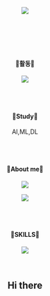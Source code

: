<!--글짜 가운데 정렬 -->
<div align="center"> 
 
<!-- 배너 -->
<a href="https://github.com/Jangorithm"><img src="https://capsule-render.vercel.app/api?type=waving&color=00FFFF&height=200&section=footer&text=Jangorithm%20Github&fontSize=60"/></a>

<!--띄어쓰기-->
<br/><br/>
<br/><br/>
 
<!--활동 로고 -->
 #### 🌊활동🌊
 <a href=" https://jugahy.github.io/"><img src="https://img.shields.io/badge/eyears blog-99CCFF?style=for-the-badge&logo=&logoColor=white"/></a> 

<br/><br/>
 
<!--스터디 로고 -->
#### 📖Study📖
AI,ML,DL
 
 
 <br/><br/>

 
#### 📰About me📰
<!-- 어바웃 미 로고  -->
<!-- 인스타그램 로고 링크  --> <a href="https://www.instagram.com/jangho_9/"><img src="https://img.shields.io/badge/Instagram-33CCFF?style=for-the-badge&logo=Instagram&logoColor=white"/></a> 
<!-- Gmail 로고 링크 --> 
<a href="cjh617000@gmail.com"><img src="https://img.shields.io/badge/Gmail-CC66FF?style=for-the-badge&logo=gmail&logoColor=white"/></a> 


<br/>

<br/>
<!-- 스킬 로고 -->
 
#### 🧰SKILLS🧰

<!-- 파이썬 로고 링크 -->
 <a href="https://github.com/Jangorithm/python-basics"><img src="https://img.shields.io/badge/Python-0099CC?style=for-the-badge&logo=Python&logoColor=ffdd54"/></a>

 
 <br/>
 
 ## Hi there
</div>
